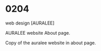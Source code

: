 # 0204
web design [AURALEE]

AURALEE website About page.

Copy of the auralee website in about page.

